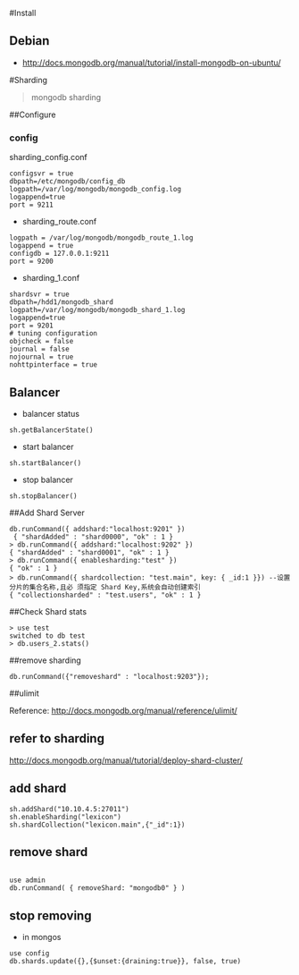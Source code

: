 
#Install

## Debian

* <http://docs.mongodb.org/manual/tutorial/install-mongodb-on-ubuntu/>

#Sharding


> mongodb sharding 


##Configure

### config
sharding_config.conf

```
configsvr = true
dbpath=/etc/mongodb/config_db
logpath=/var/log/mongodb/mongodb_config.log
logappend=true
port = 9211
```

* sharding_route.conf


```
logpath = /var/log/mongodb/mongodb_route_1.log
logappend = true
configdb = 127.0.0.1:9211
port = 9200
```

* sharding_1.conf

```
shardsvr = true
dbpath=/hdd1/mongodb_shard
logpath=/var/log/mongodb/mongodb_shard_1.log
logappend=true
port = 9201
# tuning configuration
objcheck = false
journal = false
nojournal = true
nohttpinterface = true
```



## Balancer

* balancer status

```
sh.getBalancerState()
```

* start balancer

```
sh.startBalancer()
```

* stop balancer

```
sh.stopBalancer()
```

##Add Shard Server

```
db.runCommand({ addshard:"localhost:9201" })
￼{ "shardAdded" : "shard0000", "ok" : 1 }
> db.runCommand({ addshard:"localhost:9202" })
{ "shardAdded" : "shard0001", "ok" : 1 }
> db.runCommand({ enablesharding:"test" })
{ "ok" : 1 }
> db.runCommand({ shardcollection: "test.main", key: { _id:1 }}) --设置分片的集合名称,且必 须指定 Shard Key,系统会自动创建索引
{ "collectionsharded" : "test.users", "ok" : 1 }

```

##Check Shard stats

```
> use test
switched to db test 
> db.users_2.stats()
```

##remove sharding

```
db.runCommand({"removeshard" : "localhost:9203"});
``` 





##ulimit 

Reference: <http://docs.mongodb.org/manual/reference/ulimit/>


## refer to sharding

<http://docs.mongodb.org/manual/tutorial/deploy-shard-cluster/>

## add shard

```
sh.addShard("10.10.4.5:27011")
sh.enableSharding("lexicon")
sh.shardCollection("lexicon.main",{"_id":1})

```

## remove shard

```

use admin
db.runCommand( { removeShard: "mongodb0" } )

```

## stop removing

* in mongos

```
use config
db.shards.update({},{$unset:{draining:true}}, false, true)

```
